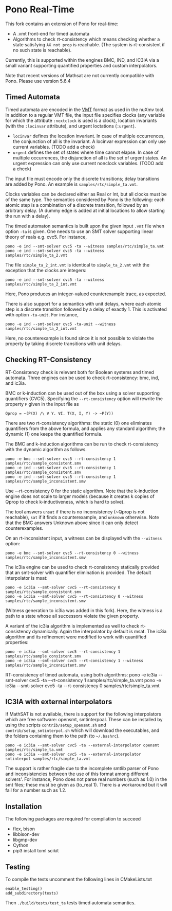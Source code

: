 # Pono Real-Time
This fork contains an extension of Pono for real-time:
- A .vmt front-end for timed automata
- Algorithms to check rt-consistency which means checking whether a state satisfying `AX not prop` is reachable.
(The system is rt-consistent if no such state is reachable).

Currently, this is supported within the engines BMC, IND, and IC3IA via a small variant supporting quantified properties and custom interpolators.

Note that recent versions of Mathsat are not currently compatible with Pono. Please use version 5.6.4

## Timed Automata
Timed automata are encoded in the [VMT](https://vmt-lib.fbk.eu/) format as used in the nuXmv tool. In addition to
a regular VMT file, the input file specifies clocks (any variable for which the attribute `:nextclock` is used is a clock),
location invariants (with the `:locinvar` attribute), and urgent loctations (`:urgent`).

- `locinvar` defines the location invariant. In case of multiple occurrences, the conjunction of all is the invariant.
A locinvar expression can only use current variables. (TODO add a check)
- `urgent` defines the set of states where time cannot elapse. In case of multiple occurrences, the disjunction of all is the set of urgent states. An urgent expression can only use current nonclock variables. (TODO add a check)

The input file must encode only the discrete transitions; delay transitions are added by Pono.
An example is `samples/rtc/simple_ta.vmt`.

Clocks variables can be declared either as Real or Int, but all clocks must be of the same type.
The semantics considered by Pono is the following: each atomic step is a combination of a discrete transition, followed by an arbitrary delay.
(A dummy edge is added at initial locations to allow starting the run with a delay).

The timed automaton semantics is built upon the given input `.vmt` file when option `-ta` is given.
One needs to use an SMT solver supporting linear theory of reals e.g. cvc5.
For instance,

    pono -e ind --smt-solver cvc5 -ta --witness samples/rtc/simple_ta.vmt
    pono -e ind --smt-solver cvc5 -ta --witness samples/rtc/simple_ta_2.vmt

The file `simple_ta_2_int.vmt` is identical to `simple_ta_2.vmt` with the exception that the clocks are integers:

    pono -e ind --smt-solver cvc5 -ta --witness samples/rtc/simple_ta_2_int.vmt

Here, Pono produces an integer-valued counterexample trace, as expected.

There is also support for a semantics with unit delays, where each atomic step is a discrete transition followed by a delay of exactly 1.
This is activated with option `-ta-unit`. For instance,

    pono -e ind --smt-solver cvc5 -ta-unit --witness samples/rtc/simple_ta_2_int.vmt

Here, no counterexample is found since it is not possible to violate the property by taking discrete transitions with unit delays.

## Checking RT-Consistency
RT-Consistency check is relevant both for Boolean systems and timed automata.
Three engines can be used to check rt-consistency: bmc, ind, and ic3ia.

BMC or k-induction can be used out of the box using a solver supporting quantifiers (CVC5).
Specifying the `--rt-consistency` option will rewrite the property `P` given in the input file as 

    Qprop = ~(P(X) /\ ∀ Y. ∀I. T(X, I, Y) -> ~P(Y))

There are two rt-consistency algorithms: the static (0) one eliminates quantifiers from the above formula,
and applies any standard algorithm; the dynamic (1) one keeps the quantified formula.

The BMC and k-induction algorithms can be run to check rt-consistency with the dynamic algorithm as follows.

    pono -e bmc --smt-solver cvc5 --rt-consistency 1 samples/rtc/sample_consistent.smv
    pono -e ind --smt-solver cvc5 --rt-consistency 1 samples/rtc/sample_consistent.smv
    pono -e ind --smt-solver cvc5 --rt-consistency 1 samples/rtc/sample_inconsistent.smv

Use --rt-consistency 0 for the static algorithm.
Note that the k-induction engine does not scale to larger models (because it creates k copies of Qprop to check k-inductiveness, which is hard to solve).

The tool answers `unsat` if there is no inconsistency (~Qprop is not reachable),
`sat` if it finds a counterexample, and `unknown` otherwise.
Note that the BMC answers Unknown above since it can only detect counterexamples.

On an rt-inconsistent input, a witness can be displayed with the `--witness` option:

    pono -e bmc --smt-solver cvc5 --rt-consistency 0 --witness samples/rtc/sample_inconsistent.smv

The ic3ia engine can be used to check rt-consistency statically provided that an smt-solver with quantifier elimination is provided.
The default interpolator is msat:

    pono -e ic3ia --smt-solver cvc5 --rt-consistency 0 samples/rtc/sample_consistent.smv
    pono -e ic3ia --smt-solver cvc5 --rt-consistency 0 --witness samples/rtc/sample_inconsistent.smv

(Witness generation to ic3ia was added in this fork).
Here, the witness is a path to a state whose all successors violate the given property.

A variant of the ic3ia algorithm is implemented as well to check rt-consistency dynamically. Again the interpolator by default is msat.
The ic3ia algorithm and its refinement were modified to work with quantified properties:

    pono -e ic3ia --smt-solver cvc5 --rt-consistency 1 samples/rtc/sample_consistent.smv
    pono -e ic3ia --smt-solver cvc5 --rt-consistency 1 --witness samples/rtc/sample_inconsistent.smv

RT-consistency of timed automata, using both algorithms:
    pono -e ic3ia --smt-solver cvc5 -ta --rt-consistency 1 samples/rtc/simple_ta.vmt
    pono -e ic3ia --smt-solver cvc5 -ta --rt-consistency 0 samples/rtc/simple_ta.vmt

## IC3IA with external interpolators
If MathSAT is not available, there is support for the following interpolators which are free software: opensmt, smtinterpoal.
These can be installed by using the scripts `contrib/setup_opensmt.sh` and `contrib/setup_smtinterpol.sh` which will download the executables, and the folders containing them to the path (to `~/.bashrc`).

    pono -e ic3ia --smt-solver cvc5 -ta --external-interpolator opensmt samples/rtc/simple_ta.vmt
    pono -e ic3ia --smt-solver cvc5 -ta --external-interpolator smtinterpol samples/rtc/simple_ta.vmt

The support is rather fragile due to the incomplete smtlib parser of Pono and inconsistencies between the use of this format among different solvers'.  For instance, Pono does not parse real numbers (such as 1.0) in the smt files; these must be given as (to_real 1). There is a workaround but it will fail for a number such as 1.2.

## Installation
The following packages are required for compilation to succeed

- flex, bison
- libbison-dev
- libgmp-dev
- Cython
- pip3 install toml scikit

## Testing
To compile the tests uncomment the following lines in CMakeLists.txt

    enable_testing()
    add_subdirectory(tests)

Then `./build/tests/test_ta` tests timed automata semantics.